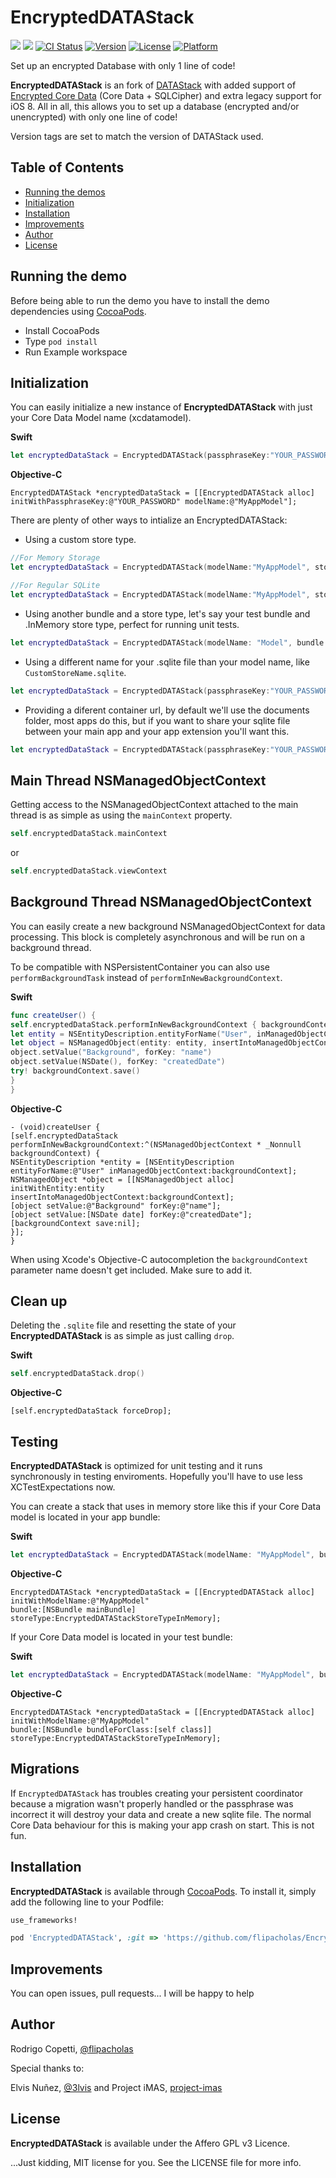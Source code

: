 # EncryptedDATAStack
[![](http://img.shields.io/badge/iOS-8.0%2B-blue.svg)]()
[![](http://img.shields.io/badge/Swift-3-red.svg)]()
[![CI Status](http://img.shields.io/travis/flipacholas/EncryptedDATAStack.svg?style=flat)](https://travis-ci.org/flipacholas/EncryptedDATAStack)
[![Version](https://img.shields.io/cocoapods/v/EncryptedDATAStack.svg?style=flat)](http://cocoapods.org/pods/EncryptedDATAStack)
[![License](https://img.shields.io/cocoapods/l/EncryptedDATAStack.svg?style=flat)](http://cocoapods.org/pods/EncryptedDATAStack)
[![Platform](https://img.shields.io/cocoapods/p/EncryptedDATAStack.svg?style=flat)](http://cocoapods.org/pods/EncryptedDATAStack)

Set up an encrypted Database with only 1 line of code!

**EncryptedDATAStack** is an fork of [DATAStack](https://github.com/SyncDB/DATAStack)  with added support of [Encrypted Core Data](https://github.com/project-imas/encrypted-core-data) (Core Data + SQLCipher) and extra legacy support for iOS 8.
All in all, this allows you to set up a database (encrypted and/or unencrypted) with only one line of code!

Version tags are set to match the version of DATAStack used.


## Table of Contents

* [Running the demos](#running-the-demo)
* [Initialization](#initialization)
* [Installation](#installation)
* [Improvements](#Improvements)
* [Author](#author)
* [License](#license)

## Running the demo
Before being able to run the demo you have to install the demo dependencies using [CocoaPods](https://cocoapods.org/).

- Install CocoaPods
- Type `pod install`
- Run Example workspace

## Initialization

You can easily initialize a new instance of **EncryptedDATAStack** with just your Core Data Model name (xcdatamodel).

**Swift**
``` swift
let encryptedDataStack = EncryptedDATAStack(passphraseKey:"YOUR_PASSWORD", modelName:"MyAppModel")
```

**Objective-C**
``` objc
EncryptedDATAStack *encryptedDataStack = [[EncryptedDATAStack alloc] initWithPassphraseKey:@"YOUR_PASSWORD" modelName:@"MyAppModel"];
```

There are plenty of other ways to intialize an EncryptedDATAStack:

- Using a custom store type.

``` swift
//For Memory Storage
let encryptedDataStack = EncryptedDATAStack(modelName:"MyAppModel", storeType: .InMemory)
```

``` swift
//For Regular SQLite
let encryptedDataStack = EncryptedDATAStack(modelName:"MyAppModel", storeType: .sqLiteNoEncryption)
```

- Using another bundle and a store type, let's say your test bundle and .InMemory store type, perfect for running unit tests.

``` swift
let encryptedDataStack = EncryptedDATAStack(modelName: "Model", bundle: NSBundle(forClass: Tests.self), storeType: .InMemory)
```

- Using a different name for your .sqlite file than your model name, like `CustomStoreName.sqlite`.

``` swift
let encryptedDataStack = EncryptedDATAStack(passphraseKey:"YOUR_PASSWORD", modelName: "Model", bundle: NSBundle.mainBundle(), storeType: .sqLite, storeName: "CustomStoreName")
```

- Providing a diferent container url, by default we'll use the documents folder, most apps do this, but if you want to share your sqlite file between your main app and your app extension you'll want this.

``` swift
let encryptedDataStack = EncryptedDATAStack(passphraseKey:"YOUR_PASSWORD", modelName: "Model", bundle: NSBundle.mainBundle(), storeType: .sqLite, storeName: "CustomStoreName", containerURL: sharedURL)
```

## Main Thread NSManagedObjectContext

Getting access to the NSManagedObjectContext attached to the main thread is as simple as using the `mainContext` property.

```swift
self.encryptedDataStack.mainContext
```

or

```swift
self.encryptedDataStack.viewContext
```

## Background Thread NSManagedObjectContext

You can easily create a new background NSManagedObjectContext for data processing. This block is completely asynchronous and will be run on a background thread.

To be compatible with NSPersistentContainer you can also use `performBackgroundTask` instead of `performInNewBackgroundContext`.

**Swift**
```swift
func createUser() {
self.encryptedDataStack.performInNewBackgroundContext { backgroundContext in
let entity = NSEntityDescription.entityForName("User", inManagedObjectContext: backgroundContext)!
let object = NSManagedObject(entity: entity, insertIntoManagedObjectContext: backgroundContext)
object.setValue("Background", forKey: "name")
object.setValue(NSDate(), forKey: "createdDate")
try! backgroundContext.save()
}
}
```

**Objective-C**
```objc
- (void)createUser {
[self.encryptedDataStack performInNewBackgroundContext:^(NSManagedObjectContext * _Nonnull backgroundContext) {
NSEntityDescription *entity = [NSEntityDescription entityForName:@"User" inManagedObjectContext:backgroundContext];
NSManagedObject *object = [[NSManagedObject alloc] initWithEntity:entity insertIntoManagedObjectContext:backgroundContext];
[object setValue:@"Background" forKey:@"name"];
[object setValue:[NSDate date] forKey:@"createdDate"];
[backgroundContext save:nil];
}];
}
```

When using Xcode's Objective-C autocompletion the `backgroundContext` parameter name doesn't get included. Make sure to add it.

## Clean up

Deleting the `.sqlite` file and resetting the state of your **EncryptedDATAStack** is as simple as just calling `drop`.

**Swift**
```swift
self.encryptedDataStack.drop()
```

**Objective-C**
```objc
[self.encryptedDataStack forceDrop];
```

## Testing

**EncryptedDATAStack** is optimized for unit testing and it runs synchronously in testing enviroments. Hopefully you'll have to use less XCTestExpectations now.

You can create a stack that uses in memory store like this if your Core Data model is located in your app bundle:

**Swift**
```swift
let encryptedDataStack = EncryptedDATAStack(modelName: "MyAppModel", bundle: NSBundle.mainBundle(), storeType: .InMemory)
```

**Objective-C**
```objc
EncryptedDATAStack *encryptedDataStack = [[EncryptedDATAStack alloc] initWithModelName:@"MyAppModel"
bundle:[NSBundle mainBundle]
storeType:EncryptedDATAStackStoreTypeInMemory];
```

If your Core Data model is located in your test bundle:

**Swift**
```swift
let encryptedDataStack = EncryptedDATAStack(modelName: "MyAppModel", bundle: NSBundle(forClass: Tests.self), storeType: .InMemory)
```

**Objective-C**
```objc
EncryptedDATAStack *encryptedDataStack = [[EncryptedDATAStack alloc] initWithModelName:@"MyAppModel"
bundle:[NSBundle bundleForClass:[self class]]
storeType:EncryptedDATAStackStoreTypeInMemory];
```

## Migrations

If `EncryptedDATAStack` has troubles creating your persistent coordinator because a migration wasn't properly handled or the passphrase was incorrect it will destroy your data and create a new sqlite file. The normal Core Data behaviour for this is making your app crash on start. This is not fun.


## Installation

**EncryptedDATAStack** is available through [CocoaPods](http://cocoapods.org). To install it, simply add the following line to your Podfile:

```ruby
use_frameworks!

pod 'EncryptedDATAStack', :git => 'https://github.com/flipacholas/EncryptedDATAStack.git'
```

## Improvements

You can open issues, pull requests... I will be happy to help

## Author

Rodrigo Copetti, [@flipacholas](https://twitter.com/flipacholas)

Special thanks to:

Elvis Nuñez, [@3lvis](https://twitter.com/3lvis) and Project iMAS, [project-imas](https://github.com/project-imas)

## License

**EncryptedDATAStack** is available under the Affero GPL v3 Licence.

...Just kidding, MIT license for you. See the LICENSE file for more info.
